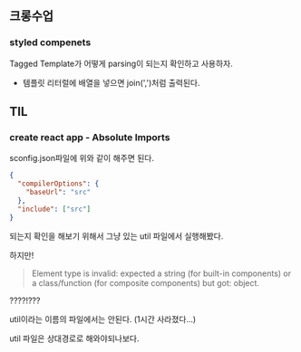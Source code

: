 ## 크롱수업

### styled compenets

Tagged Template가 어떻게 parsing이 되는지 확인하고 사용하자.

- 템플릿 리터럴에 배열을 넣으면 join(',')처럼 출력된다. 

## TIL

### create react app - Absolute Imports

sconfig.json파일에 위와 같이 해주면 된다. 

```json
{
  "compilerOptions": {
    "baseUrl": "src"
  },
  "include": ["src"]
}
```

되는지 확인을 해보기 위해서 그냥 있는 util 파일에서 실행해봤다.

하지만!

> Element type is invalid: expected a string (for built-in components) or a class/function (for composite components) but got: object.

????!???

util이라는 이름의 파일에서는 안된다. (1시간 사라졌다...)

util 파일은 상대경로로 해와야되나보다.